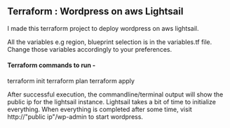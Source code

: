 ## Terraform : Wordpress on aws Lightsail

I made this terraform project to deploy wordpress on aws lightsail. 

All the variables e.g region, blueprint selection is in the variables.tf file. Change those variables accordingly to your preferences.

#### Terraform commands to run -
terraform init
terraform plan
terraform apply

After successful execution, the commandline/terminal output will show the public ip for the lightsail instance. Lightsail takes a bit of time to initialize everything. When everything is completed after some time, visit http://"public ip"/wp-admin to start wordpress.


